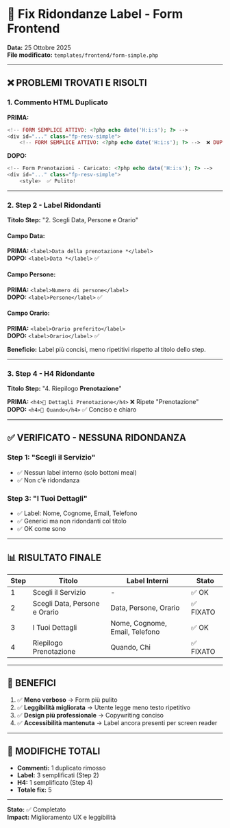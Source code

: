 # 🔧 Fix Ridondanze Label - Form Frontend

**Data:** 25 Ottobre 2025  
**File modificato:** `templates/frontend/form-simple.php`

---

## ❌ **PROBLEMI TROVATI E RISOLTI**

### 1. **Commento HTML Duplicato**

**PRIMA:**
```php
<!-- FORM SEMPLICE ATTIVO: <?php echo date('H:i:s'); ?> -->
<div id="..." class="fp-resv-simple">
    <!-- FORM SEMPLICE ATTIVO: <?php echo date('H:i:s'); ?> -->  ❌ DUPLICATO!
```

**DOPO:**
```php
<!-- Form Prenotazioni - Caricato: <?php echo date('H:i:s'); ?> -->
<div id="..." class="fp-resv-simple">
    <style>  ✅ Pulito!
```

---

### 2. **Step 2 - Label Ridondanti**

**Titolo Step:** "2. Scegli Data, Persone e Orario"

#### Campo Data:
**PRIMA:** `<label>Data della prenotazione *</label>`  
**DOPO:** `<label>Data *</label>` ✅

#### Campo Persone:
**PRIMA:** `<label>Numero di persone</label>`  
**DOPO:** `<label>Persone</label>` ✅

#### Campo Orario:
**PRIMA:** `<label>Orario preferito</label>`  
**DOPO:** `<label>Orario</label>` ✅

**Beneficio:** Label più concisi, meno ripetitivi rispetto al titolo dello step.

---

### 3. **Step 4 - H4 Ridondante**

**Titolo Step:** "4. Riepilogo **Prenotazione**"

**PRIMA:** `<h4>📅 Dettagli Prenotazione</h4>`  ❌ Ripete "Prenotazione"  
**DOPO:** `<h4>📅 Quando</h4>` ✅ Conciso e chiaro

---

## ✅ **VERIFICATO - NESSUNA RIDONDANZA**

### Step 1: "Scegli il Servizio"
- ✅ Nessun label interno (solo bottoni meal)
- ✅ Non c'è ridondanza

### Step 3: "I Tuoi Dettagli"
- ✅ Label: Nome, Cognome, Email, Telefono
- ✅ Generici ma non ridondanti col titolo
- ✅ OK come sono

---

## 📊 **RISULTATO FINALE**

| Step | Titolo | Label Interni | Stato |
|------|--------|---------------|-------|
| 1 | Scegli il Servizio | - | ✅ OK |
| 2 | Scegli Data, Persone e Orario | Data, Persone, Orario | ✅ FIXATO |
| 3 | I Tuoi Dettagli | Nome, Cognome, Email, Telefono | ✅ OK |
| 4 | Riepilogo Prenotazione | Quando, Chi | ✅ FIXATO |

---

## 🎯 **BENEFICI**

1. ✅ **Meno verboso** → Form più pulito
2. ✅ **Leggibilità migliorata** → Utente legge meno testo ripetitivo
3. ✅ **Design più professionale** → Copywriting conciso
4. ✅ **Accessibilità mantenuta** → Label ancora presenti per screen reader

---

## 📝 **MODIFICHE TOTALI**

- **Commenti:** 1 duplicato rimosso
- **Label:** 3 semplificati (Step 2)
- **H4:** 1 semplificato (Step 4)
- **Totale fix:** 5

---

**Stato:** ✅ Completato  
**Impact:** Miglioramento UX e leggibilità

